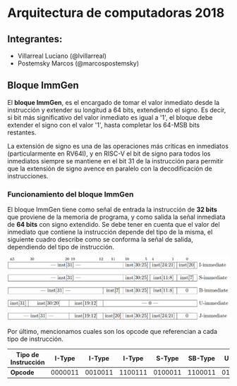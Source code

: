 
# Arquitectura de computadoras 2018

## Integrantes:
* Villarreal Luciano (@lvillarreal)
* Postemsky Marcos (@marcospostemsky)

## Bloque ImmGen
El **bloque ImmGen**, es el encargado de tomar el valor inmediato desde la instrucción y extender su longitud a 64 bits, extendiendo el signo. Es decir, si bit más significativo del valor inmediato es igual a '1', el bloque debe extender el signo con el valor '1', hasta completar los 64-MSB bits restantes.

La extensión de signo es una de las operaciones más críticas en inmediatos (particularmente en RV64I), y en RISC-V el bit de signo para todos los inmediatos siempre se mantiene en el bit 31 de la instrucción para permitir que la extensión de signo avence en paralelo con la decodificación de instrucciones.

### Funcionamiento del bloque ImmGen
El bloque ImmGen tiene como señal de entrada la instrucción de **32 bits** que proviene de la memoria de programa, y como salida la señal inmediata de **64 bits** con signo extendido. Se debe tener en cuenta que el valor del inmediato que contiene la instrucción depende del tipo de la misma, el siguiente cuadro describe como se conforma la señal de salida, dependiendo del tipo de instrucción.

![Imagen tabla inmediato](https://github.com/LMproyects/ArqComp2018/blob/master/ImmGen/images/tabla_inmediato.png)

Por último, mencionamos cuales son los opcode que referencian a cada tipo de instrucción.

Tipo de Instrucción | I-Type | I-Type | I-Type | S-Type | SB-Type | U-Type | UJ-Type
---------------|------|------|------|-----|------|------|-------
**Opcode**| 0000011 | 0010011 | 1100111 | 0100011 | 1100011 | 0110111 | 1101111
 